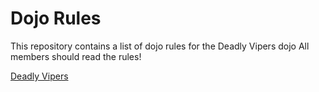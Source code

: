 Dojo Rules
==========

This repository contains a list of dojo rules for the Deadly Vipers dojo
All members should read the rules!

[Deadly Vipers](https://github.com/deadlyvipers)
